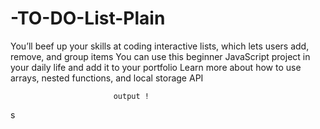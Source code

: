# -TO-DO-List-Plain
You’ll beef up your skills at coding interactive lists, which lets users add, remove, and group items You can use this beginner JavaScript project in your daily life and add it to your portfolio Learn more about how to use arrays, nested functions, and local storage API
          
           
            
              
                
                 
                           output !
s

